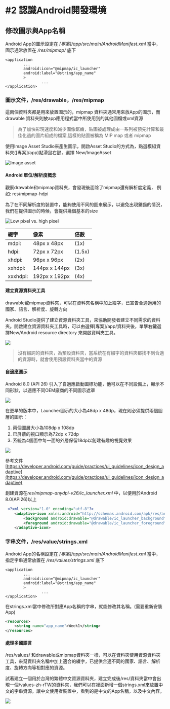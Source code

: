 # \#2 認識Android開發環境

## 修改圖示與App名稱

Android App的圖示設定在 *\[專案\]/app/src/main/AndroidManifest.xml*  當中，圖示通常放置在 */res/mipmap/* 底下

```markup
<application
        ...
        android:icon="@mipmap/ic_launcher"
        android:label="@string/app_name"
        >
                ...
</application>
```


### 圖示文件，/res/drawable，/res/mipmap

這兩個資料夾都是用來放置圖示的，mipmap 資料夾通常用來放App的圖示，而drawable 資料夾則放app應用程式當中所使用到的其他圖檔或xml資源

> 為了加快彩現速度和減少圖像鋸齒，貼圖被處理成由一系列被預先計算和最佳化過的圖片組成的檔案,這樣的貼圖被稱為 MIP map 或者 mipmap

使用Image Asset Studio來產生圖示，開啟Asset Studio的方式為，點選模組資料夾([專案]/app)點滑鼠右鍵，選擇 New/ImageAsset

![Image asset](./images/week2/imageasset.png)

#### Android 單位/解析度概念

觀察drawable和mipmap資料夾，會發現後面除了mipmap還有解析度定義， 例如: res/mipmap-hdpi

為了在不同解析度的裝置中，能夠使用不同的圖來展示，以避免出現鋸齒的情況，我們在提供圖示的時候，會提供幾個基本的size

![Low pixel vs. high pixel](./images/week2/Games_img004.jpg)

| 綴字 | 像素 | 倍數| 
|:--|:--|:--|
| mdpi: | 48px x 48px | (1x)| 
| hdpi: | 72px x 72px | (1.5x)|
| xhdpi:| 96px x 96px | (2x) |
| xxhdpi:|   144px x 144px | (3x)|
| xxxhdpi:|  192px x 192px | (4x) |

#### 建立資源資料夾工具

drawable或mipmap資料夾，可以在資料夾名稱中加上綴字，已宣告合適適用的國家、語言、解析度、旋轉方向

Android Studio提供了建立資源資料夾工具，來協助開發者建立不同需求的資料夾。開啟建立資源資料夾工具時，可以由選擇[專案]/app/資料夾後，單擊右鍵選擇New/Android resource directory 來開啟資料夾工具。

![](./images/week2/new_res_dir.png) 

> 沒有綴詞的資料夾，為預設資料夾，當系統在有綴字的資料夾都找不到合適的資源時，就會使用預設資料夾當中的資源


#### 自適應圖示

Android 8.0 (API 26) 引入了自適應啟動圖標功能，他可以在不同設備上，顯示不同形狀，以適應不同OEM廠商的不同圖示遮罩

![](./images/week2/NB_Icon_Layers_3D_03_ext.gif)

在更早的版本中，Launcher圖示的大小為48dp x 48dp，現在則必須提供兩個圖層的圖示：
1. 兩個圖層大小為108dp x 108dp
2. 已屏蔽的視口顯示為72dp x 72dp
3. 系統為4個面中每一面的外層保留18dp以創建有趣的視覺效果

![](./images/week2/Single_Icon_Parallax_Demo_01_2x_ext.gif)

參考文件[https://developer.android.com/guide/practices/ui_guidelines/icon_design_adaptive](https://developer.android.com/guide/practices/ui_guidelines/icon_design_adaptive)

創建資源在*res/mipmap-anydpi-v26/ic_launcher.xml* 中，以便用於Android 8.0(API26)以上

```xml
 <?xml version="1.0" encoding="utf-8"?>
    <adaptive-icon xmlns:android="http://schemas.android.com/apk/res/android">
        <background android:drawable="@drawable/ic_launcher_background" />
        <foreground android:drawable="@drawable/ic_launcher_foreground" />
    </adaptive-icon>
```

### 字串文件，/res/value/strings.xml

Android App的名稱設定在 *\[專案\]/app/src/main/AndroidManifest.xml*  當中，指定字串通常放置在 *\/res/values/strings.xml* 底下

```markup
<application
        ...
        android:icon="@mipmap/ic_launcher"
        android:label="@string/app_name"
        >
                ...
</application>
```

在strings.xml當中修改所對應App名稱的字串，就能修改其名稱。(需要重新安裝App)

```xml
<resources>
    <string name="app_name">Week1</string>
</resources>
```

#### 處理多國語言

/res/values/ 和drawable或mipmap資料夾一樣，可以在資料夾使用資源資料夾工具，來幫資料夾名稱中加上適合的綴字，已提供合適不同的國家、語言、解析度、旋轉方向等相對應的資源。

試著建立一個用於台灣的繁體中文資源資料夾，建立完成後/res/資料夾當中會出現一個/values-zh-rTW的資料夾，我們可以在裡面新增一個strings.xml來放置中文的字串資源。讓中文使用者裝置中，看到的是中文的App名稱，以及中文內容。

![](./images/week2/new_res_dir_zh.png)


